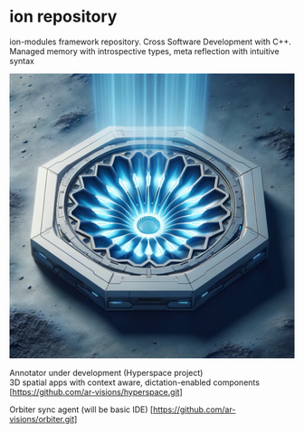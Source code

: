 # ion repository
ion-modules framework repository. Cross Software Development with C++.  
Managed memory with introspective types, meta reflection with intuitive syntax

![ion 'Orbiter' engine](https://github.com/ar-visions/ion/blob/main/ion-orbiter.png?raw=true)

Annotator under development (Hyperspace project)  
3D spatial apps with context aware, dictation-enabled components  
[https://github.com/ar-visions/hyperspace.git]

Orbiter sync agent (will be basic IDE)
[https://github.com/ar-visions/orbiter.git]
